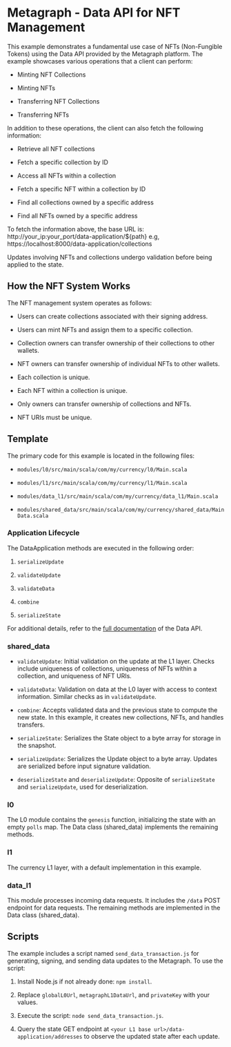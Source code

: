 
# Metagraph - Data API for NFT Management
  

This example demonstrates a fundamental use case of NFTs (Non-Fungible Tokens) using the Data API provided by the Metagraph platform. The example showcases various operations that a client can perform:

 
- Minting NFT Collections

- Minting NFTs

- Transferring NFT Collections

- Transferring NFTs

  

In addition to these operations, the client can also fetch the following information:

  

- Retrieve all NFT collections

- Fetch a specific collection by ID

- Access all NFTs within a collection

- Fetch a specific NFT within a collection by ID

- Find all collections owned by a specific address

- Find all NFTs owned by a specific address

  
To fetch the information above, the base URL is: http://your_ip:your_port/data-application/${path}
e.g, https://localhost:8000/data-application/collections

Updates involving NFTs and collections undergo validation before being applied to the state.

  

## How the NFT System Works
  

The NFT management system operates as follows:

  

- Users can create collections associated with their signing address.

- Users can mint NFTs and assign them to a specific collection.

- Collection owners can transfer ownership of their collections to other wallets.

- NFT owners can transfer ownership of individual NFTs to other wallets.

- Each collection is unique.

- Each NFT within a collection is unique.

- Only owners can transfer ownership of collections and NFTs.

- NFT URIs must be unique.

  

## Template

  

The primary code for this example is located in the following files:

  

- `modules/l0/src/main/scala/com/my/currency/l0/Main.scala`

- `modules/l1/src/main/scala/com/my/currency/l1/Main.scala`

- `modules/data_l1/src/main/scala/com/my/currency/data_l1/Main.scala`

- `modules/shared_data/src/main/scala/com/my/currency/shared_data/MainData.scala`

  

### Application Lifecycle

  

The DataApplication methods are executed in the following order:

  

1. `serializeUpdate`

2. `validateUpdate`

3. `validateData`

4. `combine`

5. `serializeState`

  

For additional details, refer to the [full documentation](https://docs.constellationnetwork.io/sdk/frameworks/currency/data-api) of the Data API.

  

### shared_data

  

- `validateUpdate`: Initial validation on the update at the L1 layer. Checks include uniqueness of collections, uniqueness of NFTs within a collection, and uniqueness of NFT URIs.

- `validateData`: Validation on data at the L0 layer with access to context information. Similar checks as in `validateUpdate`.

- `combine`: Accepts validated data and the previous state to compute the new state. In this example, it creates new collections, NFTs, and handles transfers.

- `serializeState`: Serializes the State object to a byte array for storage in the snapshot.

- `serializeUpdate`: Serializes the Update object to a byte array. Updates are serialized before input signature validation.

- `deserializeState` and `deserializeUpdate`: Opposite of `serializeState` and `serializeUpdate`, used for deserialization.

  

### l0

  

The L0 module contains the `genesis` function, initializing the state with an empty `polls` map. The Data class (shared_data) implements the remaining methods.

  

### l1

  

The currency L1 layer, with a default implementation in this example.

  

### data_l1

  

This module processes incoming data requests. It includes the `/data` POST endpoint for data requests. The remaining methods are implemented in the Data class (shared_data).

  

## Scripts

  

The example includes a script named `send_data_transaction.js` for generating, signing, and sending data updates to the Metagraph. To use the script:

  

1. Install Node.js if not already done: `npm install`.

2. Replace `globalL0Url`, `metagraphL1DataUrl`, and `privateKey` with your values.

3. Execute the script: `node send_data_transaction.js`.

4. Query the state GET endpoint at `<your L1 base url>/data-application/addresses` to observe the updated state after each update.